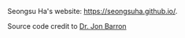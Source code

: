 Seongsu Ha's website: https://seongsuha.github.io/.


Source code credit to <a href="https://jonbarron.info/" target="_blank">Dr. Jon Barron </a>
